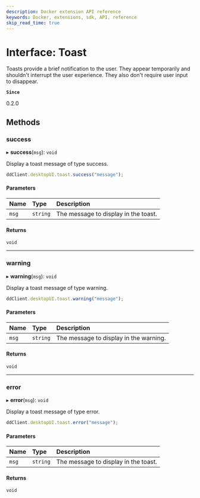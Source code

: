 ```yaml
---
description: Docker extension API reference
keywords: Docker, extensions, sdk, API, reference
skip_read_time: true
---
```


# Interface: Toast

Toasts provide a brief notification to the user.
They appear temporarily and shouldn't interrupt the user experience.
They also don't require user input to disappear.

**`Since`**

0.2.0

## Methods

### success

▸ **success**(`msg`): `void`

Display a toast message of type success.

```typescript
ddClient.desktopUI.toast.success("message");
```

#### Parameters

| Name | Type | Description |
| :------ | :------ | :------ |
| `msg` | `string` | The message to display in the toast. |

#### Returns

`void`

___

### warning

▸ **warning**(`msg`): `void`

Display a toast message of type warning.

```typescript
ddClient.desktopUI.toast.warning("message");
```

#### Parameters

| Name | Type | Description |
| :------ | :------ | :------ |
| `msg` | `string` | The message to display in the warning. |

#### Returns

`void`

___

### error

▸ **error**(`msg`): `void`

Display a toast message of type error.

```typescript
ddClient.desktopUI.toast.error("message");
```

#### Parameters

| Name | Type | Description |
| :------ | :------ | :------ |
| `msg` | `string` | The message to display in the toast. |

#### Returns

`void`